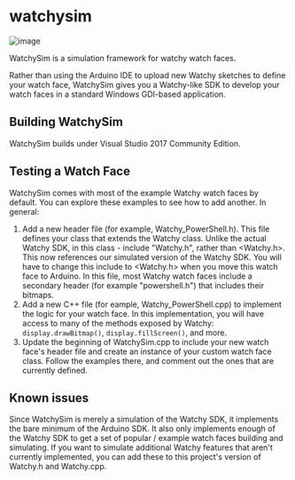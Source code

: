 # watchysim

![image](https://user-images.githubusercontent.com/11475352/135791129-989d4508-b512-4a5c-8e2a-ce300b0291c6.png)

WatchySim is a simulation framework for watchy watch faces.

Rather than using the Arduino IDE to upload new Watchy sketches to define your watch face, WatchySim gives you a Watchy-like SDK to develop your watch faces in a standard Windows GDI-based application.

## Building WatchySim

WatchySim builds under Visual Studio 2017 Community Edition.

## Testing a Watch Face

WatchySim comes with most of the example Watchy watch faces by default. You can explore these examples to see how to add another. In general:

1) Add a new header file (for example, Watchy_PowerShell.h). This file defines your class that extends the Watchy class. Unlike the actual Watchy SDK, in this class - include "Watchy.h", rather than <Watchy.h>. This now references our simulated version of the Watchy SDK. You will have to change this include to <Watchy.h> when you move this watch face to Arduino. In this file, most Watchy watch faces include a secondary header (for example "powershell.h") that includes their bitmaps.
2) Add a new C++ file (for eample, Watchy_PowerShell.cpp) to implement the logic for your watch face. In this implementation, you will have access to many of the methods exposed by Watchy: `display.drawBitmap()`, `display.fillScreen()`, and more.
3) Update the beginning of WatchySim.cpp to include your new watch face's header file and create an instance of your custom watch face class. Follow the examples there, and comment out the ones that are currently defined.

## Known issues

Since WatchySim is merely a simulation of the Watchy SDK, it implements the bare minimum of the Arduino SDK. It also only implements enough of the Watchy SDK to get a set of popular / example watch faces building and simulating. If you want to simulate additional Watchy features that aren't currently implemented, you can add these to this project's version of Watchy.h and Watchy.cpp.
